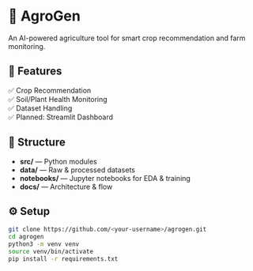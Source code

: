 # 🌱 AgroGen

An AI-powered agriculture tool for smart crop recommendation and farm monitoring.

## 🚀 Features
✅ Crop Recommendation  
✅ Soil/Plant Health Monitoring  
✅ Dataset Handling  
✅ Planned: Streamlit Dashboard

## 📂 Structure
- **src/** — Python modules  
- **data/** — Raw & processed datasets  
- **notebooks/** — Jupyter notebooks for EDA & training  
- **docs/** — Architecture & flow

## ⚙️ Setup
```bash
git clone https://github.com/<your-username>/agrogen.git
cd agrogen
python3 -m venv venv
source venv/bin/activate
pip install -r requirements.txt

